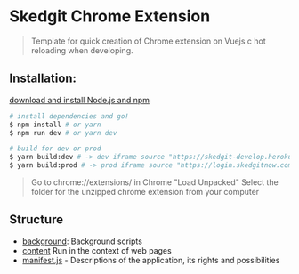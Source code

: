 # Skedgit Chrome Extension
> Template for quick creation of Chrome extension on Vuejs c hot reloading when developing.

## Installation:
[download and install Node.js and npm](https://developer.chrome.com/extensions/background_pages)

``` bash
# install dependencies and go!
$ npm install # or yarn
$ npm run dev # or yarn dev

# build for dev or prod
$ yarn build:dev # -> dev iframe source "https://skedgit-develop.herokuapp.com/beta"
$ yarn build:prod # -> prod iframe source "https://login.skedgitnow.com/users/sign_in"
```

> Go to chrome://extensions/ in Chrome
> "Load Unpacked"
> Select the folder for the unzipped chrome extension from your computer


## Structure
* [background](https://developer.chrome.com/extensions/background_pages): Background scripts
* [content](https://developer.chrome.com/extensions/content_scripts) Run in the context of web pages 
* [manifest.js](https://developer.chrome.com/extensions/manifest) - Descriptions of the application, its rights and possibilities